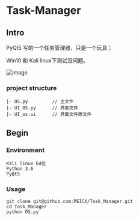 # Task-Manager


## Intro
PyQt5 写的一个任务管理器，只是一个玩具；

Win10 和 Kali linux下测试没问题。

![image](https://github.com/PEICX/Task_Manager/blob/master/img/image1.png)

### project structure

```
|- OS.py         // 主文件
|- UI_OS.py      // 界面文件
|- UI_os.ui      // 界面文件原文件
```

## Begin

### Environment

```
Kali linux 64位
Python 3.6
PyQt5
```

### Usage

```
git clone git@github.com:PEICX/Task_Manager.git
cd Task_Manager
python OS.py
```